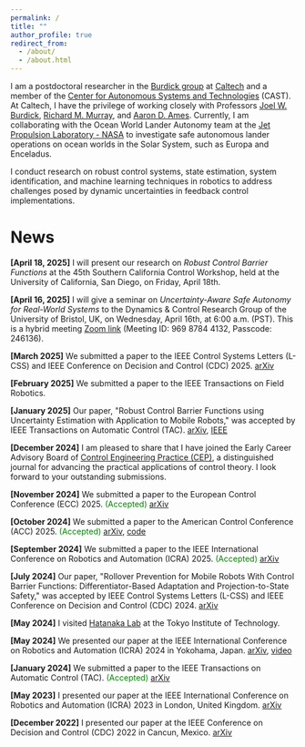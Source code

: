 ```yaml
---
permalink: /
title: ""
author_profile: true
redirect_from: 
  - /about/
  - /about.html
---
```


I am a postdoctoral researcher in the [Burdick group](https://robotics.caltech.edu/wiki/index.php/Robotics) at [Caltech](https://www.mce.caltech.edu/people/ersindas) and a member of the [Center for Autonomous Systems and Technologies](https://cast.caltech.edu/) (CAST). At Caltech, I have the privilege of working closely with Professors [Joel W. Burdick](https://www.eas.caltech.edu/people/jburdick), [Richard M. Murray](https://murray.cds.caltech.edu/Main_Page), and [Aaron D. Ames](http://ames.caltech.edu/). Currently, I am collaborating with the Ocean World Lander Autonomy team at the [Jet Propulsion Laboratory - NASA](https://www-robotics.jpl.nasa.gov/) to investigate safe autonomous lander operations on ocean worlds in the Solar System, such as Europa and Enceladus.

I conduct research on robust control systems, state estimation, system identification, and machine learning techniques in robotics to address challenges posed by dynamic uncertainties in feedback control implementations.

News
======
**[April 18, 2025]** I will present our research on *Robust Control Barrier Functions* at the 45th Southern California Control Workshop, held at the University of California, San Diego, on Friday, April 18th.

**[April 16, 2025]** I will give a seminar on *Uncertainty-Aware Safe Autonomy for Real-World Systems* to the Dynamics & Control Research Group of the University of Bristol, UK, on Wednesday, April 16th, at 6:00 a.m. (PST). This is a hybrid meeting [Zoom link](https://bristol-ac-uk.zoom.us/j/96987844132?pwd=aUNnx6lfS62ee1R4WKpYcPUvfM659k.1) (Meeting ID: 969 8784 4132, Passcode: 246136).

**[March 2025]** We submitted a paper to the IEEE Control Systems Letters (L-CSS) and IEEE Conference on Decision and Control (CDC) 2025. [arXiv](https://arxiv.org/pdf/2503.15734)

**[February 2025]** We submitted a paper to the IEEE Transactions on Field Robotics.

**[January 2025]** Our paper, "Robust Control Barrier Functions using Uncertainty Estimation with Application to Mobile Robots," was accepted by IEEE Transactions on Automatic Control (TAC). [arXiv](https://arxiv.org/pdf/2401.01881), [IEEE](https://ieeexplore.ieee.org/document/10872802)

**[December 2024]** I am pleased to share that I have joined the Early Career Advisory Board of [Control Engineering Practice (CEP)](https://www.sciencedirect.com/journal/control-engineering-practice), a distinguished journal for advancing the practical applications of control theory. I look forward to your outstanding submissions.

**[November 2024]** We submitted a paper to the European Control Conference (ECC) 2025. <span style="color:green;">(Accepted)</span> [arXiv](https://arxiv.org/pdf/2411.17277)

**[October 2024]** We submitted a paper to the American Control Conference (ACC) 2025. <span style="color:green;">(Accepted)</span> [arXiv](https://arxiv.org/pdf/2411.17079), [code](https://github.com/ersindas/Zero-order-CBFs)

**[September 2024]** We submitted a paper to the IEEE International Conference on Robotics and Automation (ICRA) 2025. <span style="color:green;">(Accepted)</span> [arXiv](https://arxiv.org/pdf/2409.10802)

**[July 2024]** Our paper, "Rollover Prevention for Mobile Robots With Control Barrier Functions: Differentiator-Based Adaptation and Projection-to-State Safety," was accepted by IEEE Control Systems Letters (L-CSS) and IEEE Conference on Decision and Control (CDC) 2024. [arXiv](https://arxiv.org/pdf/2403.08916)

**[May 2024]** I visited [Hatanaka Lab](https://hatanakalab.wixsite.com/website) at the Tokyo Institute of Technology.

**[May 2024]** We presented our paper at the IEEE International Conference on Robotics and Automation (ICRA) 2024 in Yokohama, Japan. [arXiv](https://arxiv.org/pdf/2310.05865), [video](https://youtu.be/41Jh1GD_9Ok)

**[January 2024]** We submitted a paper to the IEEE Transactions on Automatic Control (TAC). <span style="color:green;">(Accepted)</span> [arXiv](https://arxiv.org/pdf/2401.01881)

**[May 2023]** I presented our paper at the IEEE International Conference on Robotics and Automation (ICRA) 2023 in London, United Kingdom. [arXiv](https://arxiv.org/pdf/2303.03658)

**[December 2022]** I presented our paper at the IEEE Conference on Decision and Control (CDC) 2022 in Cancun, Mexico. [arXiv](https://arxiv.org/pdf/2201.05758)


<!-- This is the front page of a website that is powered by the [Academic Pages template](https://github.com/academicpages/academicpages.github.io) and hosted on GitHub pages. [GitHub pages](https://pages.github.com) is a free service in which websites are built and hosted from code and data stored in a GitHub repository, automatically updating when a new commit is made to the repository. This template was forked from the [Minimal Mistakes Jekyll Theme](https://mmistakes.github.io/minimal-mistakes/) created by Michael Rose, and then extended to support the kinds of content that academics have: publications, talks, teaching, a portfolio, blog posts, and a dynamically-generated CV. You can fork [this template](https://github.com/academicpages/academicpages.github.io) right now, modify the configuration and markdown files, add your own PDFs and other content, and have your own site for free, with no ads!

A data-driven personal website
======
Like many other Jekyll-based GitHub Pages templates, Academic Pages makes you separate the website's content from its form. The content & metadata of your website are in structured markdown files, while various other files constitute the theme, specifying how to transform that content & metadata into HTML pages. You keep these various markdown (.md), YAML (.yml), HTML, and CSS files in a public GitHub repository. Each time you commit and push an update to the repository, the [GitHub pages](https://pages.github.com/) service creates static HTML pages based on these files, which are hosted on GitHub's servers free of charge.

Many of the features of dynamic content management systems (like Wordpress) can be achieved in this fashion, using a fraction of the computational resources and with far less vulnerability to hacking and DDoSing. You can also modify the theme to your heart's content without touching the content of your site. If you get to a point where you've broken something in Jekyll/HTML/CSS beyond repair, your markdown files describing your talks, publications, etc. are safe. You can rollback the changes or even delete the repository and start over - just be sure to save the markdown files! Finally, you can also write scripts that process the structured data on the site, such as [this one](https://github.com/academicpages/academicpages.github.io/blob/master/talkmap.ipynb) that analyzes metadata in pages about talks to display [a map of every location you've given a talk](https://academicpages.github.io/talkmap.html).

Getting started
======
1. Register a GitHub account if you don't have one and confirm your e-mail (required!)
1. Fork [this template](https://github.com/academicpages/academicpages.github.io) by clicking the "Use this template" button in the top right. 
1. Go to the repository's settings (rightmost item in the tabs that start with "Code", should be below "Unwatch"). Rename the repository "[your GitHub username].github.io", which will also be your website's URL.
1. Set site-wide configuration and create content & metadata (see below -- also see [this set of diffs](http://archive.is/3TPas) showing what files were changed to set up [an example site](https://getorg-testacct.github.io) for a user with the username "getorg-testacct")
1. Upload any files (like PDFs, .zip files, etc.) to the files/ directory. They will appear at https://[your GitHub username].github.io/files/example.pdf.  
1. Check status by going to the repository settings, in the "GitHub pages" section

Site-wide configuration
------
The main configuration file for the site is in the base directory in [_config.yml](https://github.com/academicpages/academicpages.github.io/blob/master/_config.yml), which defines the content in the sidebars and other site-wide features. You will need to replace the default variables with ones about yourself and your site's github repository. The configuration file for the top menu is in [_data/navigation.yml](https://github.com/academicpages/academicpages.github.io/blob/master/_data/navigation.yml). For example, if you don't have a portfolio or blog posts, you can remove those items from that navigation.yml file to remove them from the header. 

Create content & metadata
------
For site content, there is one markdown file for each type of content, which are stored in directories like _publications, _talks, _posts, _teaching, or _pages. For example, each talk is a markdown file in the [_talks directory](https://github.com/academicpages/academicpages.github.io/tree/master/_talks). At the top of each markdown file is structured data in YAML about the talk, which the theme will parse to do lots of cool stuff. The same structured data about a talk is used to generate the list of talks on the [Talks page](https://academicpages.github.io/talks), each [individual page](https://academicpages.github.io/talks/2012-03-01-talk-1) for specific talks, the talks section for the [CV page](https://academicpages.github.io/cv), and the [map of places you've given a talk](https://academicpages.github.io/talkmap.html) (if you run this [python file](https://github.com/academicpages/academicpages.github.io/blob/master/talkmap.py) or [Jupyter notebook](https://github.com/academicpages/academicpages.github.io/blob/master/talkmap.ipynb), which creates the HTML for the map based on the contents of the _talks directory).

**Markdown generator**

The repository includes [a set of Jupyter notebooks](https://github.com/academicpages/academicpages.github.io/tree/master/markdown_generator
) that converts a CSV containing structured data about talks or presentations into individual markdown files that will be properly formatted for the Academic Pages template. The sample CSVs in that directory are the ones I used to create my own personal website at stuartgeiger.com. My usual workflow is that I keep a spreadsheet of my publications and talks, then run the code in these notebooks to generate the markdown files, then commit and push them to the GitHub repository.

How to edit your site's GitHub repository
------
Many people use a git client to create files on their local computer and then push them to GitHub's servers. If you are not familiar with git, you can directly edit these configuration and markdown files directly in the github.com interface. Navigate to a file (like [this one](https://github.com/academicpages/academicpages.github.io/blob/master/_talks/2012-03-01-talk-1.md) and click the pencil icon in the top right of the content preview (to the right of the "Raw | Blame | History" buttons). You can delete a file by clicking the trashcan icon to the right of the pencil icon. You can also create new files or upload files by navigating to a directory and clicking the "Create new file" or "Upload files" buttons. 

Example: editing a markdown file for a talk
![Editing a markdown file for a talk](/images/editing-talk.png)

For more info
------
More info about configuring Academic Pages can be found in [the guide](https://academicpages.github.io/markdown/), the [growing wiki](https://github.com/academicpages/academicpages.github.io/wiki), and you can always [ask a question on GitHub](https://github.com/academicpages/academicpages.github.io/discussions). The [guides for the Minimal Mistakes theme](https://mmistakes.github.io/minimal-mistakes/docs/configuration/) (which this theme was forked from) might also be helpful. -->
